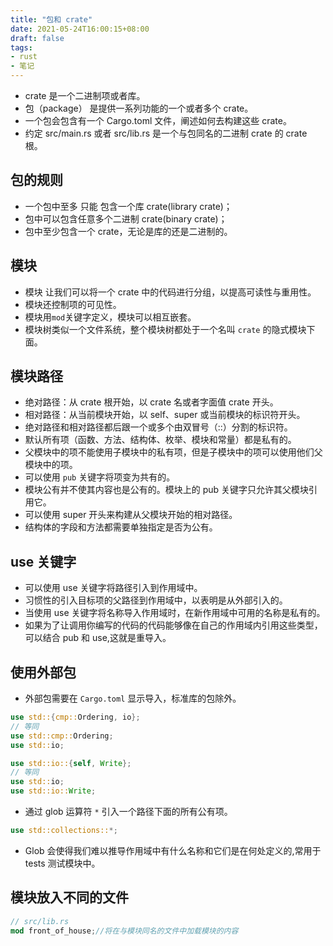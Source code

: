 ```yaml
---
title: "包和 crate"
date: 2021-05-24T16:00:15+08:00
draft: false
tags:
- rust
- 笔记
---
```

- crate 是一个二进制项或者库。
- 包（package） 是提供一系列功能的一个或者多个 crate。
- 一个包会包含有一个 Cargo.toml 文件，阐述如何去构建这些 crate。
- 约定 src/main.rs 或者 src/lib.rs 是一个与包同名的二进制 crate 的 crate 根。
## 包的规则
- 一个包中至多 只能 包含一个库 crate(library crate)；
- 包中可以包含任意多个二进制 crate(binary crate)；
- 包中至少包含一个 crate，无论是库的还是二进制的。

## 模块
- 模块 让我们可以将一个 crate 中的代码进行分组，以提高可读性与重用性。
- 模块还控制项的可见性。
- 模块用`mod`关键字定义，模块可以相互嵌套。
- 模块树类似一个文件系统，整个模块树都处于一个名叫 `crate` 的隐式模块下面。

## 模块路径
- 绝对路径：从 crate 根开始，以 crate 名或者字面值 crate 开头。
- 相对路径：从当前模块开始，以 self、super 或当前模块的标识符开头。
- 绝对路径和相对路径都后跟一个或多个由双冒号（::）分割的标识符。
- 默认所有项（函数、方法、结构体、枚举、模块和常量）都是私有的。
- 父模块中的项不能使用子模块中的私有项，但是子模块中的项可以使用他们父模块中的项。
- 可以使用 `pub` 关键字将项变为共有的。
- 模块公有并不使其内容也是公有的。模块上的 pub 关键字只允许其父模块引用它。
- 可以使用 super 开头来构建从父模块开始的相对路径。
- 结构体的字段和方法都需要单独指定是否为公有。

## use 关键字
- 可以使用 use 关键字将路径引入到作用域中。
- 习惯性的引入目标项的父路径到作用域中，以表明是从外部引入的。
- 当使用 use 关键字将名称导入作用域时，在新作用域中可用的名称是私有的。
- 如果为了让调用你编写的代码的代码能够像在自己的作用域内引用这些类型，可以结合 pub 和 use,这就是重导入。
## 使用外部包
- 外部包需要在 `Cargo.toml` 显示导入，标准库的包除外。
```rust
use std::{cmp::Ordering, io};
// 等同
use std::cmp::Ordering;
use std::io;

use std::io::{self, Write};
// 等同
use std::io;
use std::io::Write;
```
- 通过 glob 运算符 `*` 引入一个路径下面的所有公有项。
```rust
use std::collections::*;
```
- Glob 会使得我们难以推导作用域中有什么名称和它们是在何处定义的,常用于 tests 测试模块中。

## 模块放入不同的文件
```rust
// src/lib.rs
mod front_of_house;//将在与模块同名的文件中加载模块的内容
```
